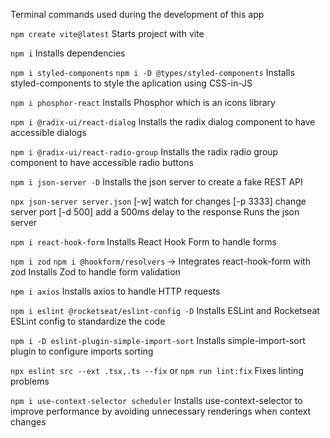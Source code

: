 Terminal commands used during the development of this app

`npm create vite@latest`
Starts project with vite

`npm i`
Installs dependencies

`npm i styled-components`
`npm i -D @types/styled-components`
Installs styled-components to style the aplication using CSS-in-JS

`npm i phosphor-react`
Installs Phosphor which is an icons library

`npm i @radix-ui/react-dialog`
Installs the radix dialog component to have accessible dialogs

`npm i @radix-ui/react-radio-group`
Installs the radix radio group component to have accessible radio buttons

`npm i json-server -D`
Installs the json server to create a fake REST API

`npx json-server server.json`
[-w] watch for changes
[-p 3333] change server port
[-d 500] add a 500ms delay to the response
Runs the json server

`npm i react-hook-form`
Installs React Hook Form to handle forms

`npm i zod`
`npm i @hookform/resolvers` -> Integrates react-hook-form with zod
Installs Zod to handle form validation

`npm i axios`
Installs axios to handle HTTP requests

`npm i eslint @rocketseat/eslint-config -D`
Installs ESLint and Rocketseat ESLint config to standardize the code

`npm i -D eslint-plugin-simple-import-sort`
Installs simple-import-sort plugin to configure imports sorting

`npx eslint src --ext .tsx,.ts --fix` or
`npm run lint:fix`
Fixes linting problems

`npm i use-context-selector scheduler`
Installs use-context-selector to improve performance by avoiding unnecessary renderings when context changes
